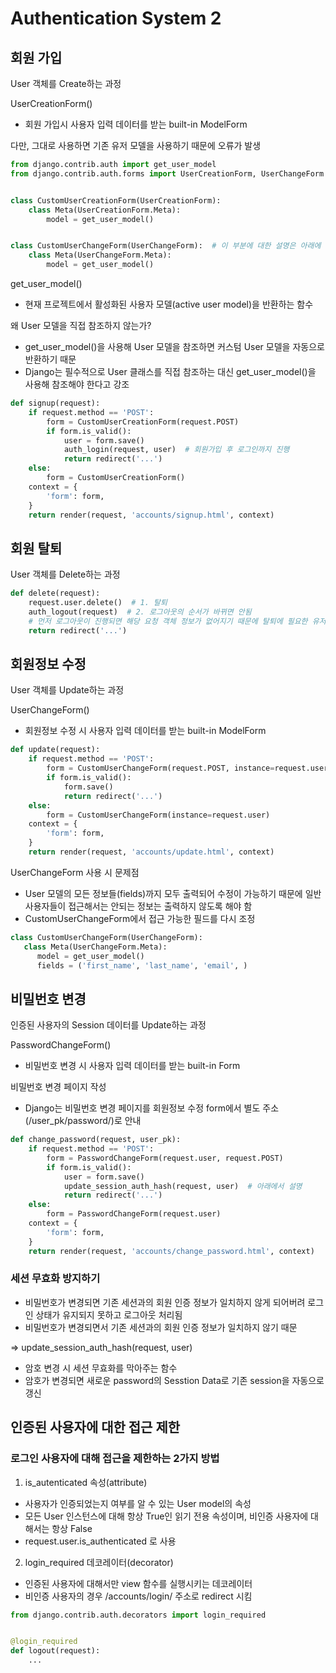 # Authentication System 2

## 회원 가입

User 객체를 Create하는 과정

UserCreationForm()

- 회원 가입시 사용자 입력 데이터를 받는 built-in ModelForm

다만, 그대로 사용하면 기존 유저 모델을 사용하기 때문에 오류가 발생

```python
from django.contrib.auth import get_user_model
from django.contrib.auth.forms import UserCreationForm, UserChangeForm


class CustomUserCreationForm(UserCreationForm):
    class Meta(UserCreationForm.Meta):
        model = get_user_model()


class CustomUserChangeForm(UserChangeForm):  # 이 부분에 대한 설명은 아래에 존재
    class Meta(UserChangeForm.Meta):
        model = get_user_model()
```

get_user_model()

- 현재 프로젝트에서 활성화된 사용자 모델(active user model)을 반환하는 함수

왜 User 모델을 직접 참조하지 않는가?

- get_user_model()을 사용해 User 모델을 참조하면 커스텀 User 모델을 자동으로 반환하기 때문
- Django는 필수적으로 User 클래스를 직접 참조하는 대신 get_user_model()을 사용해 참조해야 한다고 강조

```python
def signup(request):
    if request.method == 'POST':
        form = CustomUserCreationForm(request.POST)
        if form.is_valid():
            user = form.save()
            auth_login(request, user)  # 회원가입 후 로그인까지 진행
            return redirect('...')
    else:
        form = CustomUserCreationForm()
    context = {
        'form': form,
    }
    return render(request, 'accounts/signup.html', context)
```

## 회원 탈퇴

User 객체를 Delete하는 과정

```python
def delete(request):
    request.user.delete()  # 1. 탈퇴
    auth_logout(request)  # 2. 로그아웃의 순서가 바뀌면 안됨
    # 먼저 로그아웃이 진행되면 해당 요청 객체 정보가 없어지기 때문에 탈퇴에 필요한 유저 정보 또한 없어지기 때문
    return redirect('...')
```

## 회원정보 수정

User 객체를 Update하는 과정

UserChangeForm()

- 회원정보 수정 시 사용자 입력 데이터를 받는 built-in ModelForm

```python
def update(request):
    if request.method == 'POST':
        form = CustomUserChangeForm(request.POST, instance=request.user)
        if form.is_valid():
            form.save()
            return redirect('...')
    else:
        form = CustomUserChangeForm(instance=request.user)
    context = {
        'form': form,
    }
    return render(request, 'accounts/update.html', context)
```

UserChangeForm 사용 시 문제점

- User 모델의 모든 정보들(fields)까지 모두 출력되어 수정이 가능하기 때문에 일반 사용자들이 접근해서는 안되는 정보는 출력하지 않도록 해야 함
- CustomUserChangeForm에서 접근 가능한 필드를 다시 조정

```python
class CustomUserChangeForm(UserChangeForm):
   class Meta(UserChangeForm.Meta):
      model = get_user_model()
      fields = ('first_name', 'last_name', 'email', )
```

## 비밀번호 변경

인증된 사용자의 Session 데이터를 Update하는 과정

PasswordChangeForm()

- 비밀번호 변경 시 사용자 입력 데이터를 받는 built-in Form

비밀번호 변경 페이지 작성

- Django는 비밀번호 변경 페이지를 회원정보 수정 form에서 별도 주소(/user_pk/password/)로 안내

```python
def change_password(request, user_pk):
    if request.method == 'POST':
        form = PasswordChangeForm(request.user, request.POST)
        if form.is_valid():
            user = form.save()
            update_session_auth_hash(request, user)  # 아래에서 설명
            return redirect('...')
    else:
        form = PasswordChangeForm(request.user)
    context = {
        'form': form,
    }
    return render(request, 'accounts/change_password.html', context)
```

### 세션 무효화 방지하기

- 비밀번호가 변경되면 기존 세션과의 회원 인증 정보가 일치하지 않게 되어버려 로그인 상태가 유지되지 못하고 로그아웃 처리됨
- 비밀번호가 변경되면서 기존 세션과의 회원 인증 정보가 일치하지 않기 때문

=> update_session_auth_hash(request, user)

- 암호 변경 시 세션 무효화를 막아주는 함수
- 암호가 변경되면 새로운 password의 Sesstion Data로 기존 session을 자동으로 갱신

## 인증된 사용자에 대한 접근 제한

### 로그인 사용자에 대해 접근을 제한하는 2가지 방법

1. is_autenticated 속성(attribute)

- 사용자가 인증되었는지 여부를 알 수 있는 User model의 속성
- 모든 User 인스턴스에 대해 항상 True인 읽기 전용 속성이며, 비인증 사용자에 대해서는 항상 False
- request.user.is_authenticated 로 사용

2. login_required 데코레이터(decorator)

- 인증된 사용자에 대해서만 view 함수를 실행시키는 데코레이터
- 비인증 사용자의 경우 /accounts/login/ 주소로 redirect 시킴

```python
from django.contrib.auth.decorators import login_required


@login_required
def logout(request):
    ...
```
